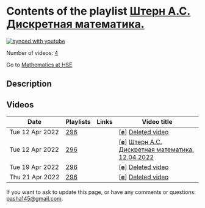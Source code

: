 # Contents of the playlist [Штерн А.С. Дискретная математика.](https://www.youtube.com/playlist?list=PLq3E5oubNNoAj7O94nW3XD8uzTd0O5TgJ)

[![synced with youtube](https://img.shields.io/github/last-commit/mathphysschool/mathphysschool.github.io/autoupdate1?label=synced%20with%20youtube)](https://github.com/mathphysschool/mathphysschool.github.io/commits/autoupdate1)

Number of videos: [4](#videos)

Go to [Mathematics at HSE](../README.md)

## Description



## Videos

|Date|Playlists|Links|Video title|
|---|---|---|---|
| Tue&nbsp;12&nbsp;Apr&nbsp;2022 | [296](../playlists/296 "Штерн А.С. Дискретная математика.") |  | [[**e**](https://studio.youtube.com/video/M3sPaBc5Xok/edit "Edit")] [Deleted video](https://www.youtube.com/watch?v=M3sPaBc5Xok&list=PLq3E5oubNNoAj7O94nW3XD8uzTd0O5TgJ "This video is unavailable.") |
| Tue&nbsp;12&nbsp;Apr&nbsp;2022 | [296](../playlists/296 "Штерн А.С. Дискретная математика.") |  | [[**e**](https://studio.youtube.com/video/L6S08jKXKJI/edit "Edit")] [Штерн А.С. Дискретная математика. 12.04.2022](https://www.youtube.com/watch?v=L6S08jKXKJI&list=PLq3E5oubNNoAj7O94nW3XD8uzTd0O5TgJ) |
| Tue&nbsp;19&nbsp;Apr&nbsp;2022 | [296](../playlists/296 "Штерн А.С. Дискретная математика.") |  | [[**e**](https://studio.youtube.com/video/O7NiLVNufFA/edit "Edit")] [Deleted video](https://www.youtube.com/watch?v=O7NiLVNufFA&list=PLq3E5oubNNoAj7O94nW3XD8uzTd0O5TgJ "This video is unavailable.") |
| Thu&nbsp;21&nbsp;Apr&nbsp;2022 | [296](../playlists/296 "Штерн А.С. Дискретная математика.") |  | [[**e**](https://studio.youtube.com/video/VAwtq8_bmc8/edit "Edit")] [Deleted video](https://www.youtube.com/watch?v=VAwtq8_bmc8&list=PLq3E5oubNNoAj7O94nW3XD8uzTd0O5TgJ "This video is unavailable.") |


 If you want to ask to update this page, or have any comments or questions: <pasha145@gmail.com>.